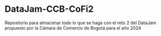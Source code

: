 # DataJam-CCB-CoFi2
Repositorio para almacenar todo lo que se haga con el reto 2 del DataJam propuesto por la Cámara de Comercio de Bogotá para el año 2024
